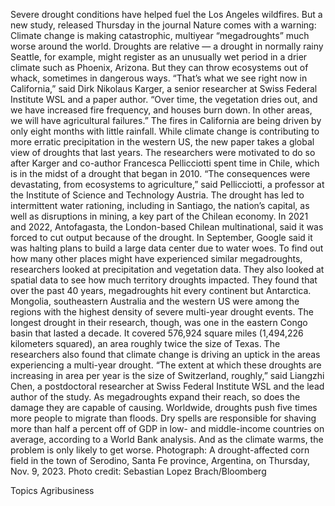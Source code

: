 Severe drought conditions have helped fuel the Los Angeles wildfires. But a new study, released Thursday in the journal Nature comes with a warning: Climate change is making catastrophic, multiyear “megadroughts” much worse around the world.
Droughts are relative — a drought in normally rainy Seattle, for example, might register as an unusually wet period in a drier climate such as Phoenix, Arizona.  But they can throw ecosystems out of whack, sometimes in dangerous ways.
“That’s what we see right now in California,” said Dirk Nikolaus Karger, a senior researcher at Swiss Federal Institute WSL and a paper author. “Over time, the vegetation dries out, and we have increased fire frequency, and houses burn down. In other areas, we will have agricultural failures.”
The fires in California are being driven by only eight months with little rainfall. While climate change is contributing to more erratic precipitation in the western US, the new paper takes a global view of droughts that last years. The researchers were motivated to do so after Karger and co-author Francesca Pellicciotti spent time in Chile, which is in the midst of a drought that began in 2010.
“The consequences were devastating, from ecosystems to agriculture,” said Pellicciotti, a professor at the Institute of Science and Technology Austria.  The drought has led to intermittent water rationing, including in Santiago, the nation’s capital, as well as disruptions in mining, a key part of the Chilean economy. In 2021 and 2022, Antofagasta, the London-based Chilean multinational, said it was forced to cut output because of the drought. In September, Google said it was halting plans to build a large data center due to water woes.
To find out how many other places might have experienced similar megadroughts, researchers looked at precipitation and vegetation data. They also looked at spatial data to see how much territory droughts impacted.
They found that over the past 40 years, megadroughts hit every continent but Antarctica. Mongolia, southeastern Australia and the western US were among the regions with the highest density of severe multi-year drought events. The longest drought in their research, though, was one in the eastern Congo basin that lasted a decade. It covered 576,924 square miles (1,494,226 kilometers squared), an area roughly twice the size of Texas.
The researchers also found that climate change is driving an uptick in the areas experiencing a multi-year drought.
“The extent at which these droughts are increasing in area per year is the size of Switzerland, roughly,” said Liangzhi Chen, a postdoctoral researcher at Swiss Federal Institute WSL and the lead author of the study.
As megadroughts expand their reach, so does the damage they are capable of causing. Worldwide, droughts push five times more people to migrate than floods. Dry spells are responsible for shaving more than half a percent off of GDP in low- and middle-income countries on average, according to a World Bank analysis. And as the climate warms, the problem is only likely to get worse.
Photograph: A drought-affected corn field in the town of Serodino, Santa Fe province, Argentina, on Thursday, Nov. 9, 2023. Photo credit: Sebastian Lopez Brach/Bloomberg

Topics
Agribusiness
